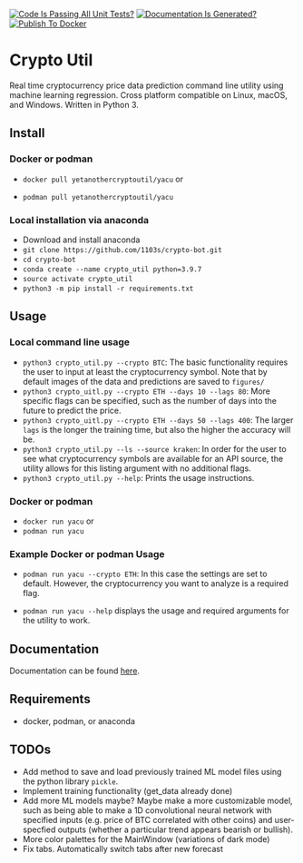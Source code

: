 [![Code Is Passing All Unit Tests?](https://github.com/1103s/crypto-bot/actions/workflows/python-app.yml/badge.svg)](https://github.com/1103s/crypto-bot/actions/workflows/python-app.yml) [![Documentation Is Generated?](https://github.com/1103s/crypto-bot/actions/workflows/gh-pages.yml/badge.svg)](https://github.com/1103s/crypto-bot/actions/workflows/gh-pages.yml) [![Publish To Docker](https://github.com/1103s/crypto-bot/actions/workflows/publish.yml/badge.svg)](https://github.com/1103s/crypto-bot/actions/workflows/publish.yml)

# Crypto Util

Real time cryptocurrency price data prediction command line utility using machine learning regression. Cross platform compatible on Linux, macOS, and Windows. Written in Python 3. 

## Install

### Docker or podman


- `docker pull yetanothercryptoutil/yacu` or

- `podman pull yetanothercryptoutil/yacu`


### Local installation via anaconda
- Download and install anaconda
- `git clone https://github.com/1103s/crypto-bot.git`
- `cd crypto-bot`
- `conda create --name crypto_util python=3.9.7`
- `source activate crypto_util`
- `python3 -m pip install -r requirements.txt`

## Usage

### Local command line usage

- `python3 crypto_util.py --crypto BTC`: The basic functionality requires the user to input at least the cryptocurrency symbol. Note that by default images of the data and predictions are saved to `figures/`
- `python3 crypto_uitl.py --crypto ETH --days 10 --lags 80`: More specific flags can be specified, such as the number of days into the future to predict the price.
- `python3 crypto_uitl.py --crypto ETH --days 50 --lags 400`: The larger `lags` is the longer the training time, but also the higher the accuracy will be. 
- `python3 crypto_util.py --ls --source kraken`: In order for the user to see what cryptocurrency symbols are available for an API source, the utility allows for this listing argument with no additional flags. 
- `python3 crypto_util.py --help`: Prints the usage instructions. 

### Docker or podman

- `docker run yacu` or
- `podman run yacu`

### Example Docker or podman Usage
- `podman run yacu --crypto ETH`: In this case the settings are set to default. However, the cryptocurrency you want to analyze is a required flag. 

- `podman run yacu --help` displays the usage and required arguments for the utility to work. 

## Documentation

Documentation can be found [here](https://1103s.github.io/crypto-bot/).

## Requirements

- docker, podman, or anaconda

## TODOs

- Add method to save and load previously trained ML model files using the python library `pickle`.
- Implement training functionality (get_data already done)
- Add more ML models maybe? Maybe make a more customizable model, such as being able to make a 1D
  convolutional neural network with specified inputs (e.g. price of BTC correlated with other coins)
  and user-specfied outputs (whether a particular trend appears bearish or bullish). 
- More color palettes for the MainWindow (variations of dark mode)
- Fix tabs. Automatically switch tabs after new forecast
